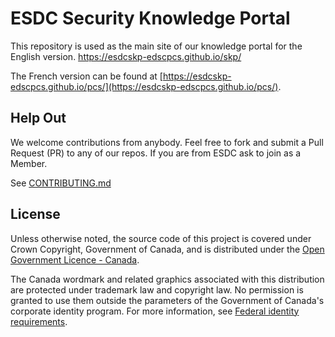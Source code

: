 # ESDC Security Knowledge Portal

This repository is used as the main site of our knowledge portal for the English version.
<https://esdcskp-edscpcs.github.io/skp/>

The French version can be found at [https://esdcskp-edscpcs.github.io/pcs/](https://esdcskp-edscpcs.github.io/pcs/).

## Help Out

We welcome contributions from anybody.
Feel free to fork and submit a Pull Request (PR) to any of our repos.
If you are from ESDC ask to join as a Member.

See [CONTRIBUTING.md](CONTRIBUTING.md)

## License

Unless otherwise noted, the source code of this project is covered under Crown Copyright, Government of Canada, and is distributed under the [Open Government Licence - Canada](LICENSE).

The Canada wordmark and related graphics associated with this distribution are protected under trademark law and copyright law.
No permission is granted to use them outside the parameters of the Government of Canada's corporate identity program.
For more information, see [Federal identity requirements](https://www.canada.ca/en/treasury-board-secretariat/topics/government-communications/federal-identity-requirements.html).
